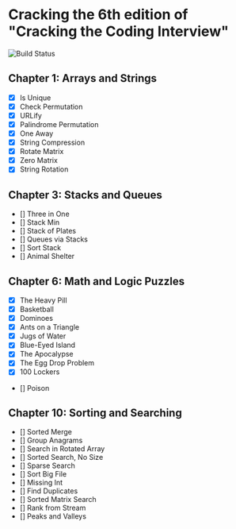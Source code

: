 # Cracking the 6th edition of "Cracking the Coding Interview"

![Build Status](https://travis-ci.com/VictorCannestro/ctci.svg?token=sVpeNC7UkAAA7nodeBjq&branch=main)

## Chapter 1: Arrays and Strings
- [x] Is Unique
- [x] Check Permutation
- [x] URLify
- [x] Palindrome Permutation
- [x] One Away
- [x] String Compression
- [x] Rotate Matrix
- [x] Zero Matrix
- [x] String Rotation
<!--
## Chapter 2: Linked Lists
- [] Remove Dups
- [] Return Kth to Last
- [] Delete Middle Node
- [] Partition
- [] Sum Lists
- [] Palindrome
- [] Intersection
- [] Loop Detection
-->
## Chapter 3: Stacks and Queues
- [] Three in One
- [] Stack Min
- [] Stack of Plates
- [] Queues via Stacks
- [] Sort Stack
- [] Animal Shelter

<!--
## Chapter 4: Trees and Graphs
- [] Route Between Nodes
- [] Minimal Tree
- [] List of Depths
- [] Check Balanced
- [] Validate BST
- [] Successor
- [] Build Order
- [] First Common Ancestor
- [] Bst Sequences
- [] Check Subtree
- [] Random Node
- [] Paths with Sum
-->

## Chapter 6: Math and Logic Puzzles
- [x] The Heavy Pill 
- [x] Basketball
- [x] Dominoes
- [x] Ants on a Triangle
- [x] Jugs of Water
- [x] Blue-Eyed Island
- [x] The Apocalypse
- [x] The Egg Drop Problem
- [x] 100 Lockers
- [] Poison

<!--
## Chapter 7: Object-Oriented Design
- [] Deck f Cards
- [] Call Center
- [] Jukebox
- [] Parking Lot
- [] Online Book Reader
- [] Jigsaw
- [] Chat Server
- [] Othello
- [] Circular Array
- [] Minesweeper
- [] File System
- [] Hash Table

## Chapter 8: Recursion and Dynamic Programming
- [] Triple Step
- [] Robot in a Grid
- [] Magic Index
- [] Power Set
- [] Recursive Multiply
- [] Towers of Hanoi
- [] Permutations without Dups
- [] Permutations with Dups
- [] Parens
- [] Paint Fill
- [] Coins
- [] Eight Queens
- [] Stack of Boxes
- [] Boolean Evaluation
-->
## Chapter 10: Sorting and Searching
- [] Sorted Merge
- [] Group Anagrams
- [] Search in Rotated Array
- [] Sorted Search, No Size
- [] Sparse Search
- [] Sort Big File
- [] Missing Int
- [] Find Duplicates
- [] Sorted Matrix Search
- [] Rank from Stream
- [] Peaks and Valleys

